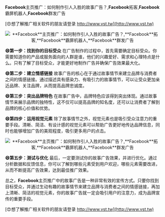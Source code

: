 **Facebook**主页推广：如何制作引人入胜的故事广告？,**Facebook**拓客,**Facebook**霸屏机器人,**Facebook**群发广告

[😍想了解推广相关软件的朋友请登录 http://www.vst.tw](http://www.vst.tw)

 <center><img src="https://vst.tw/MP4/tuiguang/png/0.png" alt="**Facebook**主页推广：如何制作引人入胜的故事广告？,**Facebook**拓客,**Facebook**霸屏机器人,**Facebook**群发广告"></center>

**😄第一步：找到你的目标受众**
在广告制作的过程中，首先需要确定目标受众。你需要知道你的产品或服务面向的人群是谁，他们的兴趣爱好、需求和心理特点是什么。只有了解了目标受众，才能更好地制作广告并确保广告效果最大化。

**😄第二步：建立情感链接**
故事广告的核心在于通过故事情节来建立品牌与消费者之间的情感链接。通过描述具有感染力、有吸引力的故事情节，可以让受众更加亲近品牌、关注品牌，从而提高品牌忠诚度。

**😄第三步：突出品牌特色**
在故事广告中，品牌特色应该得到突出体现。通过故事情节来展示品牌的独特性，这不仅可以提高品牌的知名度，还可以让消费者了解到品牌的核心价值和优势。

**😄第四步：运用视觉元素**
除了故事情节之外，视觉元素也是吸引受众注意力的重要手段。清晰、简洁、有设计感的视觉元素可以帮助广告更好地传达品牌信息，同时也能够增加广告的美观程度，吸引更多用户的点击。

 <center><img src="https://vst.tw/MP4/tuiguang/png/0.png" alt="**Facebook**主页推广：如何制作引人入胜的故事广告？,**Facebook**拓客,**Facebook**霸屏机器人,**Facebook**群发广告"></center>

**😄第五步：测试与优化**
最后，一定要测试你的故事广告效果，并进行优化。通过分析数据和反馈信息，你可以了解到哪些元素受到用户欢迎，哪些元素需要改进，从而不断提高广告效果，达到最佳推广效果。

总之，**Facebook**主页推广中的故事广告是一种非常有效的宣传方式。只要你找到目标受众，并通过生动有趣的故事情节来建立品牌与消费者之间的情感链接，再加上清晰、简洁的视觉元素，你的故事广告就一定会吸引用户的注意力，成为品牌宣传的重要手段。

[😍想了解推广相关软件的朋友请登录 http://www.vst.tw](http://www.vst.tw)



